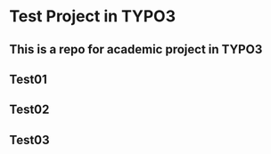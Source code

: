 # Test Project in TYPO3

## This is a repo for academic project in TYPO3

## Test01

## Test02

## Test03
